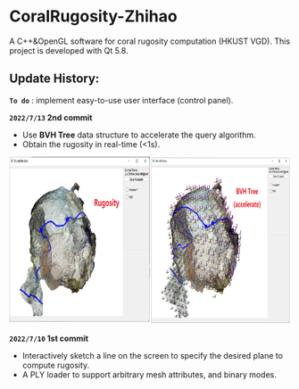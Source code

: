 # CoralRugosity-Zhihao
A C++&amp;OpenGL software for coral rugosity computation (HKUST VGD). This project is developed with Qt 5.8.

## Update History:

**``To do``** : implement easy-to-use user interface (control panel).

**``2022/7/13`` 2nd commit**

  - Use **BVH Tree** data structure to accelerate the query algorithm.
  - Obtain the rugosity in real-time (<1s).

<div align=center><img height="300" src="https://github.com/RyuZhihao123/CoralRugosity/blob/main/figures/7_13_0.png"/></div>


**``2022/7/10`` 1st commit**

  - Interactively sketch a line on the screen to specify the desired plane to compute rugosity.
  - A PLY loader to support arbitrary mesh attributes, and binary modes.
  
